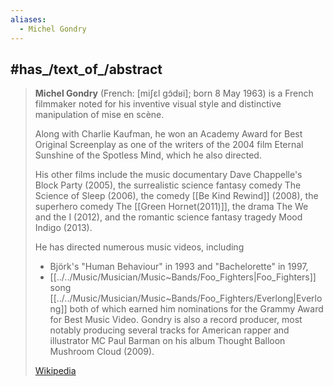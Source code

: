 ```yaml
---
aliases:
  - Michel Gondry
---
```


## #has_/text_of_/abstract 

> **Michel Gondry** (French: [miʃɛl ɡɔ̃dʁi]; born 8 May 1963) is a French filmmaker 
> noted for his inventive visual style and distinctive manipulation of mise en scène. 
> 
> Along with Charlie Kaufman, he won an Academy Award for Best Original Screenplay 
> as one of the writers of the 2004 film Eternal Sunshine of the Spotless Mind, 
> which he also directed.
>
> His other films include the music documentary Dave Chappelle's Block Party (2005), 
> the surrealistic science fantasy comedy The Science of Sleep (2006), 
> the comedy [[Be Kind Rewind]] (2008), the superhero comedy The [[Green Hornet(2011)]], 
> the drama The We and the I (2012), 
> and the romantic science fantasy tragedy Mood Indigo (2013).
>
> He has directed numerous music videos, including 
> - Björk's "Human Behaviour" in 1993 and "Bachelorette" in 1997, 
> - [[../../Music/Musician/Music~Bands/Foo_Fighters|Foo_Fighters]] song [[../../Music/Musician/Music~Bands/Foo_Fighters/Everlong|Everlong]] 
> both of which earned him nominations for the Grammy Award for Best Music Video. 
> Gondry is also a record producer, most notably 
> producing several tracks for American rapper and illustrator MC Paul Barman 
> on his album Thought Balloon Mushroom Cloud (2009).
>
> [Wikipedia](https://en.wikipedia.org/wiki/Michel%20Gondry)


